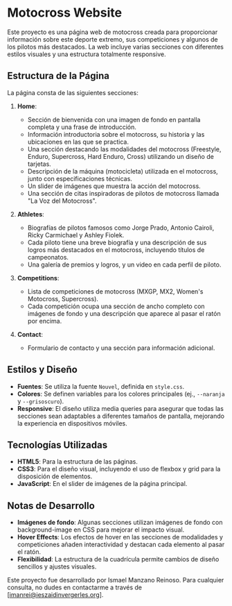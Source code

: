 # Motocross Website

Este proyecto es una página web de motocross creada para proporcionar información sobre este deporte extremo, sus competiciones y algunos de los pilotos más destacados. La web incluye varias secciones con diferentes estilos visuales y una estructura totalmente responsive.

## Estructura de la Página

La página consta de las siguientes secciones:

1. **Home**:

   - Sección de bienvenida con una imagen de fondo en pantalla completa y una frase de introducción.
   - Información introductoria sobre el motocross, su historia y las ubicaciones en las que se practica.
   - Una sección destacando las modalidades del motocross (Freestyle, Enduro, Supercross, Hard Enduro, Cross) utilizando un diseño de tarjetas.
   - Descripción de la máquina (motocicleta) utilizada en el motocross, junto con especificaciones técnicas.
   - Un slider de imágenes que muestra la acción del motocross.
   - Una sección de citas inspiradoras de pilotos de motocross llamada "La Voz del Motocross".

2. **Athletes**:

   - Biografías de pilotos famosos como Jorge Prado, Antonio Cairoli, Ricky Carmichael y Ashley Fiolek.
   - Cada piloto tiene una breve biografía y una descripción de sus logros más destacados en el motocross, incluyendo títulos de campeonatos.
   - Una galería de premios y logros, y un video en cada perfil de piloto.

3. **Competitions**:

   - Lista de competiciones de motocross (MXGP, MX2, Women's Motocross, Supercross).
   - Cada competición ocupa una sección de ancho completo con imágenes de fondo y una descripción que aparece al pasar el ratón por encima.

4. **Contact**:
   - Formulario de contacto y una sección para información adicional.

## Estilos y Diseño

- **Fuentes**: Se utiliza la fuente `Nouvel`, definida en `style.css`.
- **Colores**: Se definen variables para los colores principales (ej., `--naranja` y `--grisoscuro`).
- **Responsive**: El diseño utiliza media queries para asegurar que todas las secciones sean adaptables a diferentes tamaños de pantalla, mejorando la experiencia en dispositivos móviles.

## Tecnologías Utilizadas

- **HTML5**: Para la estructura de las páginas.
- **CSS3**: Para el diseño visual, incluyendo el uso de flexbox y grid para la disposición de elementos.
- **JavaScript**: En el slider de imágenes de la página principal.

## Notas de Desarrollo

- **Imágenes de fondo**: Algunas secciones utilizan imágenes de fondo con background-image en CSS para mejorar el impacto visual.
- **Hover Effects**: Los efectos de hover en las secciones de modalidades y competiciones añaden interactividad y destacan cada elemento al pasar el ratón.
- **Flexibilidad**: La estructura de la cuadrícula permite cambios de diseño sencillos y ajustes visuales.

Este proyecto fue desarrollado por Ismael Manzano Reinoso. Para cualquier consulta, no dudes en contactarme a través de [imanrei@ieszaidinvergerles.org].
